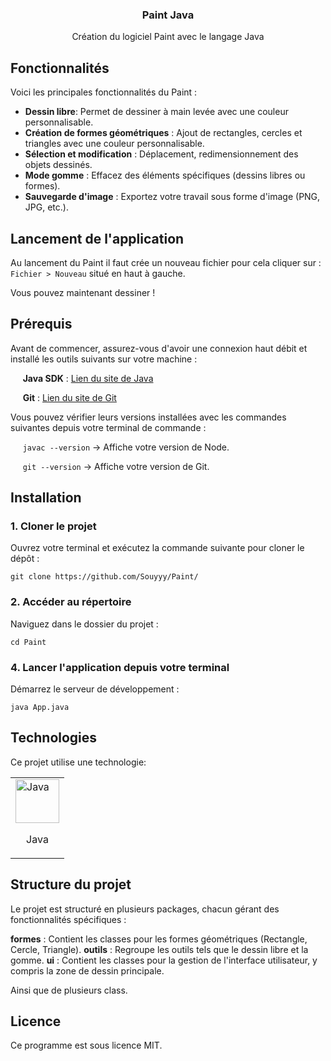 <h3 align="center">Paint Java</h3>
<p align="center">Création du logiciel Paint avec le langage Java</p>

## Fonctionnalités
Voici les principales fonctionnalités du Paint :

- **Dessin libre**: Permet de dessiner à main levée avec une couleur personnalisable.
- **Création de formes géométriques** : Ajout de rectangles, cercles et triangles avec une couleur personnalisable.
- **Sélection et modification** : Déplacement, redimensionnement des objets dessinés.
- **Mode gomme** : Effacez des éléments spécifiques (dessins libres ou formes).
- **Sauvegarde d'image** : Exportez votre travail sous forme d'image (PNG, JPG, etc.).

## Lancement de l'application

Au lancement du Paint il faut crée un nouveau fichier pour cela cliquer sur :
```Fichier > Nouveau``` situé en haut à gauche.

Vous pouvez maintenant dessiner !

## Prérequis
Avant de commencer, assurez-vous d'avoir une connexion haut débit et installé les outils suivants sur votre machine :

&nbsp;&nbsp;&nbsp;&nbsp;&nbsp;**Java SDK** : [Lien du site de Java](https://www.oracle.com/java/technologies/downloads/)

&nbsp;&nbsp;&nbsp;&nbsp;&nbsp;**Git** : [Lien du site de Git](https://git-scm.com/downloads)

Vous pouvez vérifier leurs versions installées avec les commandes suivantes depuis votre terminal de commande :

&nbsp;&nbsp;&nbsp;&nbsp;&nbsp;`javac --version` -> Affiche votre version de Node.

&nbsp;&nbsp;&nbsp;&nbsp;&nbsp;`git --version` -> Affiche votre version de Git.


## Installation

### 1. Cloner le projet
   
Ouvrez votre terminal et exécutez la commande suivante pour cloner le dépôt :

```git clone https://github.com/Souyyy/Paint/```

### 2. Accéder au répertoire
Naviguez dans le dossier du projet :

```cd Paint```

### 4. Lancer l'application depuis votre terminal

Démarrez le serveur de développement :

```java App.java```


## Technologies
Ce projet utilise une technologie:

<table align="center">
  <tbody>
    <tr>
      <td  border="0">
        <img width="70" src="https://upload.wikimedia.org/wikipedia/en/thumb/3/30/Java_programming_language_logo.svg/121px-Java_programming_language_logo.svg.png" alt="Java">
        <p align="center">Java</p>
      </td>
    </tr>
  </tbody>
</table>

## Structure du projet

Le projet est structuré en plusieurs packages, chacun gérant des fonctionnalités spécifiques :

**formes** : Contient les classes pour les formes géométriques (Rectangle, Cercle, Triangle).
**outils** : Regroupe les outils tels que le dessin libre et la gomme.
**ui** : Contient les classes pour la gestion de l'interface utilisateur, y compris la zone de dessin principale.

Ainsi que de plusieurs class.

## Licence
Ce programme est sous licence MIT.
